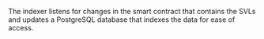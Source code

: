 The indexer listens for changes in the smart contract that contains the SVLs and updates a PostgreSQL database that indexes the data for ease of access.
